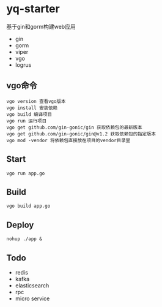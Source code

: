# yq-starter

基于gin和gorm构建web应用

- gin
- gorm
- viper
- vgo
- logrus

## vgo命令
```shell
vgo version 查看vgo版本
vgo install 安装依赖
vgo build 编译项目
vgo run 运行项目
vgo get github.com/gin-gonic/gin 获取依赖包的最新版本
vgo get github.com/gin-gonic/gin@v1.2 获取依赖包的指定版本
vgo mod -vendor 将依赖包直接放在项目的vendor目录里
```

## Start

```shell
vgo run app.go
```

## Build

```shell
vgo build app.go
```

## Deploy

```shell
nohup ./app &
```

## Todo

- redis
- kafka
- elasticsearch
- rpc
- micro service